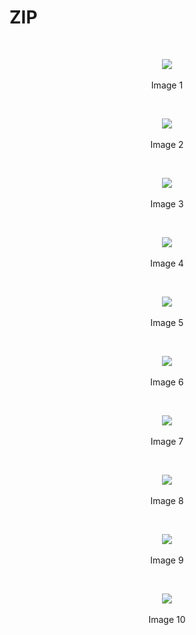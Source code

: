 # ZIP

<br>
<p align=center>
  <img src="https://cloud.githubusercontent.com/assets/2712405/18037166/679c4cbe-6d4b-11e6-9202-a392143a08f3.png"></img>
 <br><br>
Image 1
</p>

<br>
<p align=center>
  <img src="https://cloud.githubusercontent.com/assets/2712405/18037175/a8def488-6d4b-11e6-90bc-bb3088878c1f.png"></img>
 <br><br>
Image 2
</p>

<br>
<p align=center>
  <img src="https://cloud.githubusercontent.com/assets/2712405/18037181/cfc88dde-6d4b-11e6-94f7-e80236b62d61.png"></img>
 <br><br>
Image 3
</p>

<br>
<p align=center>
  <img src="https://cloud.githubusercontent.com/assets/2712405/18037190/ff0e3a30-6d4b-11e6-8339-6f270a5cc844.png"></img>
 <br><br>
Image 4
</p>

<br>
<p align=center>
  <img src="https://cloud.githubusercontent.com/assets/2712405/18037195/1e216e06-6d4c-11e6-905e-90f0dfe7afcf.png"></img>
 <br><br>
Image 5
</p>

<br>
<p align=center>
  <img src="https://cloud.githubusercontent.com/assets/2712405/18037206/50870414-6d4c-11e6-857a-b6ef0d7a16ef.png"></img>
 <br><br>
Image 6
</p>

<br>
<p align=center>
  <img src="https://cloud.githubusercontent.com/assets/2712405/18037209/78dfda30-6d4c-11e6-9124-2d37374e8c47.png"></img>
 <br><br>
Image 7
</p>

<br>
<p align=center>
  <img src="https://cloud.githubusercontent.com/assets/2712405/18039321/ca98b612-6d6f-11e6-8117-1e72ddc8477a.png"></img>
 <br><br>
Image 8
</p>

<br>
<p align=center>
  <img src="https://cloud.githubusercontent.com/assets/2712405/18039333/efb8dd00-6d6f-11e6-951c-280e067421d2.png"></img>
 <br><br>
Image 9
</p>

<br>
<p align=center>
  <img src="https://cloud.githubusercontent.com/assets/2712405/18039348/14264e2a-6d70-11e6-99b7-4dea76acb752.png"></img>
 <br><br>
Image 10
</p>
















